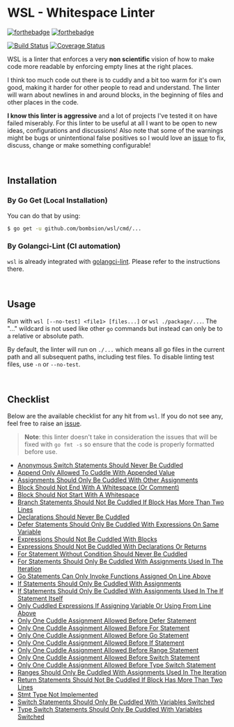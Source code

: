 # WSL - Whitespace Linter

[![forthebadge](https://forthebadge.com/images/badges/made-with-go.svg)](https://forthebadge.com)
[![forthebadge](https://forthebadge.com/images/badges/built-with-love.svg)](https://forthebadge.com)

[![Build Status](https://travis-ci.org/bombsimon/wsl.svg?branch=master)](https://travis-ci.org/bombsimon/wsl)
[![Coverage Status](https://coveralls.io/repos/github/bombsimon/wsl/badge.svg?branch=master)](https://coveralls.io/github/bombsimon/wsl?branch=master)

WSL is a linter that enforces a very **non scientific** vision of how to make
code more readable by enforcing empty lines at the right places.

I think too much code out there is to cuddly and a bit too warm for it's own
good, making it harder for other people to read and understand. The linter will
warn about newlines in and around blocks, in the beginning of files and other
places in the code.

**I know this linter is aggressive** and a lot of projects I've tested it on
have failed miserably. For this linter to be useful at all I want to be open to
new ideas, configurations and discussions! Also note that some of the warnings
might be bugs or unintentional false positives so I would love an
[issue](https://github.com/bombsimon/wsl/issues/new) to fix, discuss, change or
make something configurable!

<br/>

## Installation

### By Go Get (Local Installation)
You can do that by using:

```bash
$ go get -u github.com/bombsion/wsl/cmd/...
```

### By Golangci-Lint (CI automation)
`wsl` is already integrated with
[golangci-lint](https://github.com/golangci/golangci-lint). Please refer to
the instructions there.

<br/>

## Usage

Run with `wsl [--no-test] <file1> [files...]` or `wsl ./package/...`. The "..."
wildcard is not used like other `go` commands but instead can only be to a
relative or absolute path.

By default, the linter will run on `./...` which means all go files in the
current path and all subsequent paths, including test files. To disable linting
test files, use `-n` or `--no-test`.

<br/>

## Checklist

Below are the available checklist for any hit from `wsl`. If you do not see
any, feel free to raise an [issue](https://github.com/bombsimon/wsl/issues/new).

> **Note**:  this linter doesn't take in consideration the issues that will be
> fixed with `go fmt -s` so ensure that the code is properly formatted before
> use.

* [Anonymous Switch Statements Should Never Be Cuddled](https://github.com/bombsimon/wsl/blob/master/doc/rules.md#anonymous-switch-statements-should-never-be-cuddled)
* [Append Only Allowed To Cuddle With Appended Value](https://github.com/bombsimon/wsl/blob/master/doc/rules.md#append-only-allowed-to-cuddle-with-appended-value)
* [Assignments Should Only Be Cuddled With Other Assignments](https://github.com/bombsimon/wsl/blob/master/doc/rules.md#assignments-should-only-be-cuddled-with-other-assignments)
* [Block Should Not End With A Whitespace (Or Comment)](https://github.com/bombsimon/wsl/blob/master/doc/rules.md#block-should-not-end-with-a-whitespace-or-comment)
* [Block Should Not Start With A Whitespace](https://github.com/bombsimon/wsl/blob/master/doc/rules.md#block-should-not-start-with-a-whitespace)
* [Branch Statements Should Not Be Cuddled If Block Has More Than Two Lines](https://github.com/bombsimon/wsl/blob/master/doc/rules.md#branch-statements-should-not-be-cuddled-if-block-has-more-than-two-lines)
* [Declarations Should Never Be Cuddled](https://github.com/bombsimon/wsl/blob/master/doc/rules.md#declarations-should-never-be-cuddled)
* [Defer Statements Should Only Be Cuddled With Expressions On Same Variable](https://github.com/bombsimon/wsl/blob/master/doc/rules.md#defer-statements-should-only-be-cuddled-with-expressions-on-same-variable)
* [Expressions Should Not Be Cuddled With Blocks](https://github.com/bombsimon/wsl/blob/master/doc/rules.md#expressions-should-not-be-cuddled-with-blocks)
* [Expressions Should Not Be Cuddled With Declarations Or Returns](https://github.com/bombsimon/wsl/blob/master/doc/rules.md#expressions-should-not-be-cuddled-with-declarations-or-returns)
* [For Statement Without Condition Should Never Be Cuddled](https://github.com/bombsimon/wsl/blob/master/doc/rules.md#for-statement-without-condition-should-never-be-cuddled)
* [For Statements Should Only Be Cuddled With Assignments Used In The Iteration](https://github.com/bombsimon/wsl/blob/master/doc/rules.md#for-statements-should-only-be-cuddled-with-assignments-used-in-the-iteration)
* [Go Statements Can Only Invoke Functions Assigned On Line Above](https://github.com/bombsimon/wsl/blob/master/doc/rules.md#go-statements-can-only-invoke-functions-assigned-on-line-above)
* [If Statements Should Only Be Cuddled With Assignments](https://github.com/bombsimon/wsl/blob/master/doc/rules.md#if-statements-should-only-be-cuddled-with-assignments)
* [If Statements Should Only Be Cuddled With Assignments Used In The If Statement Itself](https://github.com/bombsimon/wsl/blob/master/doc/rules.md#if-statements-should-only-be-cuddled-with-assignments-used-in-the-if-statement-itself)
* [Only Cuddled Expressions If Assigning Variable Or Using From Line Above](https://github.com/bombsimon/wsl/blob/master/doc/rules.md#only-cuddled-expressions-if-assigning-variable-or-using-from-line-above)
* [Only One Cuddle Assignment Allowed Before Defer Statement](https://github.com/bombsimon/wsl/blob/master/doc/rules.md#only-one-cuddle-assignment-allowed-before-defer-statement)
* [Only One Cuddle Assginment Allowed Before For Statement](https://github.com/bombsimon/wsl/blob/master/doc/rules.md#only-one-cuddle-assignment-allowed-before-for-statement)
* [Only One Cuddle Assignment Allowed Before Go Statement](https://github.com/bombsimon/wsl/blob/master/doc/rules.md#only-one-cuddle-assignment-allowed-before-go-statement)
* [Only One Cuddle Assignment Allowed Before If Statement](https://github.com/bombsimon/wsl/blob/master/doc/rules.md#only-one-cuddle-assignment-allowed-before-if-statement)
* [Only One Cuddle Assignment Allowed Before Range Statement](https://github.com/bombsimon/wsl/blob/master/doc/rules.md#only-one-cuddle-assignment-allowed-before-range-statement)
* [Only One Cuddle Assignment Allowed Before Switch Statement](https://github.com/bombsimon/wsl/blob/master/doc/rules.md#only-one-cuddle-assignment-allowed-before-switch-statement)
* [Only One Cuddle Assignment Allowed Before Type Switch Statement](https://github.com/bombsimon/wsl/blob/master/doc/rules.md#only-one-cuddle-assignment-allowed-before-type-switch-statement)
* [Ranges Should Only Be Cuddled With Assignments Used In The Iteration](https://github.com/bombsimon/wsl/blob/master/doc/rules.md#ranges-should-only-be-cuddled-with-assignments-used-in-the-iteration)
* [Return Statements Should Not Be Cuddled If Block Has More Than Two Lines](https://github.com/bombsimon/wsl/blob/master/doc/rules.md#return-statements-should-not-be-cuddled-if-block-has-more-than-two-lines)
* [Stmt Type Not Implemented](https://github.com/bombsimon/wsl/blob/master/doc/rules.md#stmt-type-not-implemented)
* [Switch Statements Should Only Be Cuddled With Variables Switched](https://github.com/bombsimon/wsl/blob/master/doc/rules.md#switch-statements-should-only-be-cuddled-with-variables-switched)
* [Type Switch Statements Should Only Be Cuddled With Variables Switched](https://github.com/bombsimon/wsl/blob/master/doc/rules.md#type-switch-statements-should-only-be-cuddled-with-variables-switched)
